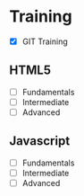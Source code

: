 # Training

- [x] GIT Training

## HTML5
- [ ] Fundamentals
- [ ] Intermediate
- [ ] Advanced

## Javascript
- [ ] Fundamentals
- [ ] Intermediate
- [ ] Advanced
